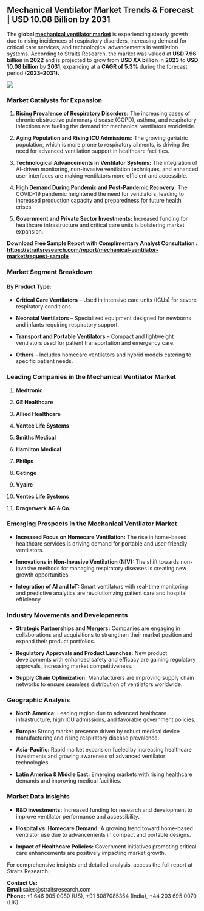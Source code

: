 <h2 data-pm-slice="">Mechanical Ventilator Market Trends &amp; Forecast | USD 10.08 Billion by 2031</h2>
<p data-pm-slice="">The <strong>global <a href="https://straitsresearch.com/report/mechanical-ventilator-market/">mechanical ventilator market</a></strong>&nbsp;is experiencing steady growth due to rising incidences of respiratory disorders, increasing demand for critical care services, and technological advancements in ventilation systems. According to Straits Research, the market was valued at <strong>USD 7.96 billion</strong> in <strong>2022</strong> and is projected to grow from <strong>USD XX billion</strong> in <strong>2023</strong> to <strong>USD 10.08 billion</strong> by <strong>2031</strong>, expanding at a <strong>CAGR of 5.3%</strong> during the forecast period <strong>(2023&ndash;2031).</strong></p>
<img src="https://bresdel.com/content/uploads/photos/2025/02/bresdel_ee653b700597636df40a1fa94bef04e6.jpg">
<h3>Market Catalysts for Expansion</h3>
<ol start="" data-spread="">
<li>
<p><strong>Rising Prevalence of Respiratory Disorders:</strong> The increasing cases of chronic obstructive pulmonary disease (COPD), asthma, and respiratory infections are fueling the demand for mechanical ventilators worldwide.</p>
</li>
<li>
<p><strong>Aging Population and Rising ICU Admissions:</strong> The growing geriatric population, which is more prone to respiratory ailments, is driving the need for advanced ventilation support in healthcare facilities.</p>
</li>
<li>
<p><strong>Technological Advancements in Ventilator Systems:</strong> The integration of AI-driven monitoring, non-invasive ventilation techniques, and enhanced user interfaces are making ventilators more efficient and accessible.</p>
</li>
<li>
<p><strong>High Demand During Pandemic and Post-Pandemic Recovery:</strong> The COVID-19 pandemic heightened the need for ventilators, leading to increased production capacity and preparedness for future health crises.</p>
</li>
<li>
<p><strong>Government and Private Sector Investments:</strong> Increased funding for healthcare infrastructure and critical care units is bolstering market expansion.</p>
</li>
</ol>
<p><strong>Download Free Sample Report with&nbsp;Complimentary Analyst Consultation : <a href="https://straitsresearch.com/report/mechanical-ventilator-market/request-sample">https://straitsresearch.com/report/mechanical-ventilator-market/request-sample</a><br /></strong></p>
<h3>Market Segment Breakdown</h3>
<h4>By Product Type:</h4>
<ul data-spread="">
<li>
<p><strong>Critical Care Ventilators</strong> &ndash; Used in intensive care units (ICUs) for severe respiratory conditions.</p>
</li>
<li>
<p><strong>Neonatal Ventilators</strong> &ndash; Specialized equipment designed for newborns and infants requiring respiratory support.</p>
</li>
<li>
<p><strong>Transport and Portable Ventilators</strong> &ndash; Compact and lightweight ventilators used for patient transportation and emergency care.</p>
</li>
<li>
<p><strong>Others</strong> &ndash; Includes homecare ventilators and hybrid models catering to specific patient needs.</p>
</li>
</ul>
<h3>Leading Companies in the Mechanical Ventilator Market</h3>
<ol start="" data-spread="">
<li>
<p><strong>Medtronic</strong></p>
</li>
<li>
<p><strong>GE Healthcare</strong></p>
</li>
<li>
<p><strong>Allied Healthcare</strong></p>
</li>
<li>
<p><strong>Ventec Life Systems</strong></p>
</li>
<li>
<p><strong>Smiths Medical</strong></p>
</li>
<li>
<p><strong>Hamilton Medical</strong></p>
</li>
<li>
<p><strong>Philips</strong></p>
</li>
<li>
<p><strong>Getinge</strong></p>
</li>
<li>
<p><strong>Vyaire</strong></p>
</li>
<li>
<p><strong>Ventec Life Systems</strong></p>
</li>
<li>
<p><strong>Dragerwerk AG &amp; Co.</strong></p>
</li>
</ol>
<h3>Emerging Prospects in the Mechanical Ventilator Market</h3>
<ul data-spread="">
<li>
<p><strong>Increased Focus on Homecare Ventilation:</strong> The rise in home-based healthcare services is driving demand for portable and user-friendly ventilators.</p>
</li>
<li>
<p><strong>Innovations in Non-Invasive Ventilation (NIV):</strong> The shift towards non-invasive methods for managing respiratory diseases is creating new growth opportunities.</p>
</li>
<li>
<p><strong>Integration of AI and IoT:</strong> Smart ventilators with real-time monitoring and predictive analytics are revolutionizing patient care and hospital efficiency.</p>
</li>
</ul>
<h3>Industry Movements and Developments</h3>
<ul data-spread="">
<li>
<p><strong>Strategic Partnerships and Mergers:</strong> Companies are engaging in collaborations and acquisitions to strengthen their market position and expand their product portfolios.</p>
</li>
<li>
<p><strong>Regulatory Approvals and Product Launches:</strong> New product developments with enhanced safety and efficacy are gaining regulatory approvals, increasing market competitiveness.</p>
</li>
<li>
<p><strong>Supply Chain Optimization:</strong> Manufacturers are improving supply chain networks to ensure seamless distribution of ventilators worldwide.</p>
</li>
</ul>
<h3>Geographic Analysis</h3>
<ul data-spread="">
<li>
<p><strong>North America:</strong> Leading region due to advanced healthcare infrastructure, high ICU admissions, and favorable government policies.</p>
</li>
<li>
<p><strong>Europe:</strong> Strong market presence driven by robust medical device manufacturing and rising respiratory disease prevalence.</p>
</li>
<li>
<p><strong>Asia-Pacific:</strong> Rapid market expansion fueled by increasing healthcare investments and growing awareness of advanced ventilator technologies.</p>
</li>
<li>
<p><strong>Latin America &amp; Middle East:</strong> Emerging markets with rising healthcare demands and improving medical facilities.</p>
</li>
</ul>
<h3>Market Data Insights</h3>
<ul data-spread="">
<li>
<p><strong>R&amp;D Investments:</strong> Increased funding for research and development to improve ventilator performance and accessibility.</p>
</li>
<li>
<p><strong>Hospital vs. Homecare Demand:</strong> A growing trend toward home-based ventilator use due to advancements in compact and portable designs.</p>
</li>
<li>
<p><strong>Impact of Healthcare Policies:</strong> Government initiatives promoting critical care enhancements are positively impacting market growth.</p>
</li>
</ul>
<p>For comprehensive insights and detailed analysis, access the full report at Straits Research.</p>
<p><strong>Contact Us:</strong><br /><strong>Email:</strong><a>sales@straitsresearch.com</a><br /><strong>Phone:</strong> +1 646 905 0080 (US), +91 8087085354 (India), +44 203 695 0070 (UK)</p>
